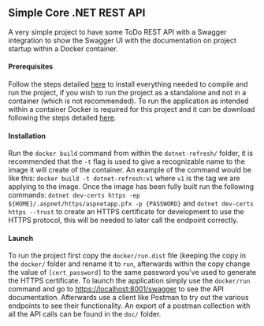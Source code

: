## Simple Core .NET REST API
A very simple project to have some ToDo REST API with a Swagger integration to show the Swagger UI with the documentation on project startup within a Docker container.

#### Prerequisites
Follow the steps detailed [here](https://dotnet.microsoft.com/download) to install everything needed to compile and run the project, if you wish to run the project as a standalone and not in a container (which is not recommended). To run the application as intended within a container Docker is required for this project and it can be download following the steps detailed [here](https://www.docker.com/products/docker-desktop).

#### Installation
Run the `docker build` command from within the `dotnet-refresh/` folder, it is recommended that the `-t` flag is used to give a recognizable name to the image it will create of the container. An example of the command would be like this: `docker build -t dotnet-refresh:v1` where `v1` is the tag we are applying to the image.
Once the image has been fully built run the following commands:
`dotnet dev-certs https -ep ${HOME}/.aspnet/https/aspnetapp.pfx -p {PASSWORD}`
and 
`dotnet dev-certs https --trust`
to create an HTTPS certificate for development to use the HTTPS protocol, this will be needed to later call the endpoint correctly.

#### Launch
To run the project first copy the `docker/run.dist` file (keeping the copy in the `docker/` folder and rename it to `run`, afterwards within the copy change the value of `[cert_password]` to the same password you've used to generate the HTTPS certificate. 
To launch the application simply use the `docker/run` command and go to [https://localhost:8001/swagger](https://localhost:8001/swagger) to see the API documentation. Afterwards use a client like Postman to try out the various endpoints to see their functionality. An export of a postman collection with all the API calls can be found in the `doc/` folder.
